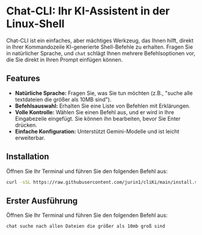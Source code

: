 # Chat-CLI: Ihr KI-Assistent in der Linux-Shell

Chat-CLI ist ein einfaches, aber mächtiges Werkzeug, das Ihnen hilft, direkt in Ihrer Kommandozeile KI-generierte Shell-Befehle zu erhalten. Fragen Sie in natürlicher Sprache, und `chat` schlägt Ihnen mehrere Befehlsoptionen vor, die Sie direkt in Ihren Prompt einfügen können.

## Features

*   **Natürliche Sprache:** Fragen Sie, was Sie tun möchten (z.B., "suche alle textdateien die größer als 10MB sind").
*   **Befehlsauswahl:** Erhalten Sie eine Liste von Befehlen mit Erklärungen.
*   **Volle Kontrolle:** Wählen Sie einen Befehl aus, und er wird in Ihre Eingabezeile eingefügt. Sie können ihn bearbeiten, bevor Sie Enter drücken.
*   **Einfache Konfiguration:** Unterstützt Gemini-Modelle und ist leicht erweiterbar.

## Installation

Öffnen Sie Ihr Terminal und führen Sie den folgenden Befehl aus:

```bash
curl -sSL https://raw.githubusercontent.com/jurin1/cliKi/main/install.sh
```

## Erster Ausführung

Öffnen Sie Ihr Terminal und führen Sie den folgenden Befehl aus:

```bash
chat suche nach allen Dateien die größer als 10mb groß sind

